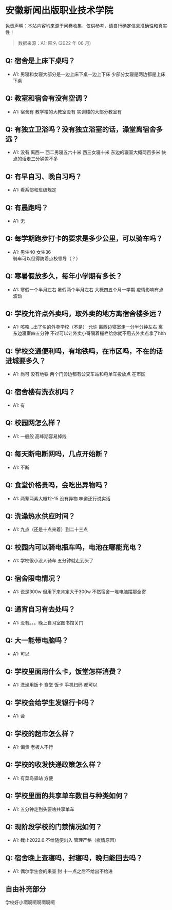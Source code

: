 # 安徽新闻出版职业技术学院

[免责声明](https://colleges.chat/#_3)：本站内容均来源于问卷收集，仅供参考，请自行确定信息准确性和真实性！

> 数据来源：A1: 匿名 (2022 年 06 月)

## Q: 宿舍是上床下桌吗？

- A1: 男寝和女寝大部分是一边上床下桌一边上下床
少部分女寝是两边都是上床下桌

## Q: 教室和宿舍有没有空调？

- A1: 宿舍有 教学楼的大教室没有 
实训楼的大部分教室有

## Q: 有独立卫浴吗？没有独立浴室的话，澡堂离宿舍多远？

- A1: 没有
离西一 西二男寝五六十米 
西三女寝十米
东边的寝室大概两百多米 快点的话走三分钟差不多

## Q: 有早自习、晚自习吗？

- A1: 看系部和班级规定

## Q: 有晨跑吗？

- A1: 无

## Q: 每学期跑步打卡的要求是多少公里，可以骑车吗？

- A1: 男生40   女生36   
骑车可以但得防着点校领导（？）

## Q: 寒暑假放多久，每年小学期有多长？

- A1: 寒假一个半月左右 暑假两个半月左右
大概四五个月一学期 
疫情影响有点波动

## Q: 学校允许点外卖吗，取外卖的地方离宿舍楼多远？

- A1: 咳咳...出了名的外卖学校（不是）
允许 离西边寝室走一分半分钟左右
离东边寝室四五分钟 不过可以让外卖小哥隔着栅栏给你就不用去外卖点拿了hhh

## Q: 学校交通便利吗，有地铁吗，在市区吗，不在的话进城要多久？

- A1: 尚可   没有地铁 
两个门旁边都有公交车站和电单车投放点 
在市区

## Q: 宿舍楼有洗衣机吗？

- A1: 有

## Q: 校园网怎么样？

- A1: 一般般 高峰期容易掉线

## Q: 每天断电断网吗，几点开始断？

- A1: 不断

## Q: 食堂价格贵吗，会吃出异物吗？

- A1: 两荤两素大概12-15  没有异物 味道还行说实话

## Q: 洗澡热水供应时间？

- A1: 九点（还是十点来着）到二十三点

## Q: 校园内可以骑电瓶车吗，电池在哪能充电？

- A1: 学校很小没人骑车 五分钟就走到头了

## Q: 宿舍限电情况？

- A1: 说是300w 但用下来肯定大于300w 不然宿舍一堆电脑摆那全寄

## Q: 通宵自习有去处吗？

- A1: 没有。。。晚上自习室图书馆关门

## Q: 大一能带电脑吗？

- A1: 可以

## Q: 学校里面用什么卡，饭堂怎样消费？

- A1: 洗澡用饭卡  食堂 饭卡 手机扫码 都可以

## Q: 学校会给学生发银行卡吗？

- A1: 会

## Q: 学校的超市怎么样？

- A1: 偏贵 老板人不行

## Q: 学校的收发快递政策怎么样？

- A1: 有菜鸟驿站 方便

## Q: 学校里面的共享单车数目与种类如何？

- A1: 五分钟走到头要啥共享单车

## Q: 现阶段学校的门禁情况如何？

- A1: 截止2022.6 不给随便出入 管理严格（疫情原因）

## Q: 宿舍晚上查寝吗，封寝吗，晚归能回去吗？

- A1: 偶尔学生会的来查 封 十一点之后不给出不给进

## 自由补充部分

学校好小啊啊啊啊啊啊啊